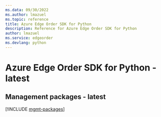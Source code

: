 ```yaml
---
ms.data: 09/30/2022
ms.author: lmazuel
ms.topic: reference
title: Azure Edge Order SDK for Python
description: Reference for Azure Edge Order SDK for Python
author: lmazuel
ms.service: edgeorder
ms.devlang: python
---
```

# Azure Edge Order SDK for Python - latest

## Management packages - latest
[!INCLUDE [mgmt-packages](edge-order-mgmt-index.md)]